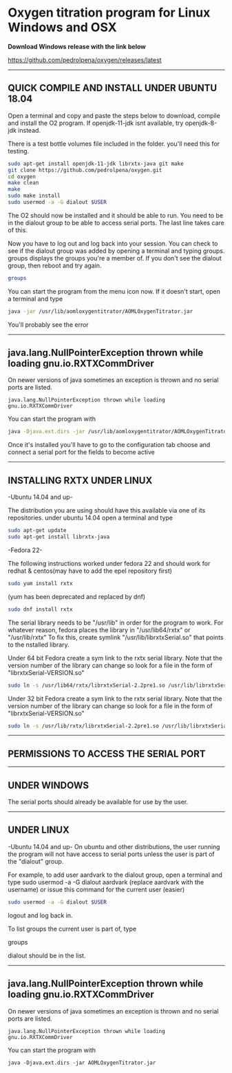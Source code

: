 # Oxygen titration program for Linux Windows and OSX

**Download Windows release with the link below**

https://github.com/pedrolpena/oxygen/releases/latest


------------------------------------------------
**QUICK COMPILE AND INSTALL UNDER UBUNTU 18.04**
------------------------------------------------
Open a terminal and copy and paste the steps below to download, compile and install the O2 program.
If openjdk-11-jdk isnt available, try openjdk-8-jdk instead.

There is a test bottle volumes file included in the folder. you'll need this for testing.

```BASH
sudo apt-get install openjdk-11-jdk librxtx-java git make
git clone https://github.com/pedrolpena/oxygen.git
cd oxygen
make clean
make
sudo make install
sudo usermod -a -G dialout $USER
```

The O2 should  now be installed and it should be able to run. 
You need to be in the dialout group to be able to access serial ports. The
last line takes care of this.

Now you have to log out and log back into your session. You can check to see
if the dialout group was added by opening a terminal and typing groups.
groups displays the groups you're a member of. If you don't see the dialout group,
then reboot and try again.

```bash
groups
```
You can start the program from the menu icon now. If it doesn't start, open a terminal and type

```bash
java -jar /usr/lib/aomloxygentitrator/AOMLOxygenTitrator.jar 
```

You'll probably see the error

-----------------------------------------------------------------------------
**java.lang.NullPointerException thrown while loading gnu.io.RXTXCommDriver**
-----------------------------------------------------------------------------

On newer versions of java sometimes an exception is thrown and no serial ports are listed.
```
java.lang.NullPointerException thrown while loading gnu.io.RXTXCommDriver
```

You can start the program with 

```bash
java -Djava.ext.dirs -jar /usr/lib/aomloxygentitrator/AOMLOxygenTitrator.jar


```
Once it's installed you'll have to go to the configuration tab choose and connect a serial port for the fields to become active 


-------------------------------
**INSTALLING RXTX UNDER LINUX**
-------------------------------

-Ubuntu 14.04 and up-

The distribution you are using should have this available via one of its repositories.
under ubuntu 14.04 open a terminal and type<br>
```bash
sudo apt-get update
sudo apt-get install librxtx-java
```

-Fedora 22-<br>

The following instructions worked under fedora 22 and should work
for redhat & centos(may have to add the epel repository first)<br>
```bash
sudo yum install rxtx 
```
(yum has been deprecated and replaced by dnf)<br>
```bash
sudo dnf install rxtx
```


The serial library needs to be "/usr/lib" in order for the program
to work. For whatever reason, fedora places the library in "/usr/lib64/rxtx" or "/usr/lib/rxtx"
To fix this, create symlink "/usr/lib/librxtxSerial.so" that points to 
the nstalled library.

Under 64 bit Fedora create a sym link to the rxtx serial library.
Note that the version number of the library can change so look for a file
in the form of "librxtxSerial-VERSION.so"<br>

```bash
sudo ln -s /usr/lib64/rxtx/librxtxSerial-2.2pre1.so /usr/lib/librxtxSerial.so
```

Under 32 bit Fedora create a sym link to the rxtx serial library.
Note that the version number of the library can change so look for a file
in the form of "librxtxSerial-VERSION.so"<br>

```bash
sudo ln -s /usr/lib/rxtx/librxtxSerial-2.2pre1.so /usr/lib/librxtxSerial.so
```

-----------------------------------------
**PERMISSIONS TO ACCESS THE SERIAL PORT**
-----------------------------------------

-----------------
**UNDER WINDOWS**
-----------------
The serial ports should already be available for use by the user.

---------------
**UNDER LINUX**
---------------

-Ubuntu 14.04 and up-
On ubuntu and other distributions, the user running the program
will not have access to serial ports unless the user is part of the
"dialout" group.

For example, to add user aardvark to the dialout group, open a terminal and type
sudo usermod -a -G dialout aardvark (replace aardvark with the username)
or issue this command for the current user (easier)

```bash
sudo usermod -a -G dialout $USER
```


logout and log back in. 

To list groups the current user is part of, type

groups<br>

dialout should be in the list.<br>







-----------------------------------------------------------------------------
**java.lang.NullPointerException thrown while loading gnu.io.RXTXCommDriver**
-----------------------------------------------------------------------------

On newer versions of java sometimes an exception is thrown and no serial ports are listed.
```
java.lang.NullPointerException thrown while loading gnu.io.RXTXCommDriver
```

You can start the program with 

```
java -Djava.ext.dirs -jar AOMLOxygenTitrator.jar
```
